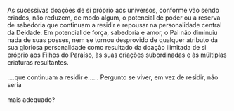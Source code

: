 ﻿As sucessivas doações de si próprio aos universos, conforme vão sendo criados, não reduzem, de modo algum, o potencial de poder ou a reserva de sabedoria que continuam a residir e repousar na personalidade central da Deidade. Em potencial de força, sabedoria e amor, o Pai não diminuiu nada de suas posses, nem se tornou desprovido de qualquer atributo da sua gloriosa personalidade como resultado da doação ilimitada de si próprio aos Filhos do Paraíso, às suas criações subordinadas e às múltiplas criaturas resultantes.<BR><BR>....que continuam a residir e...... Pergunto se viver, em vez de residir, não seria<BR><BR>mais adequado?<BR><BR>